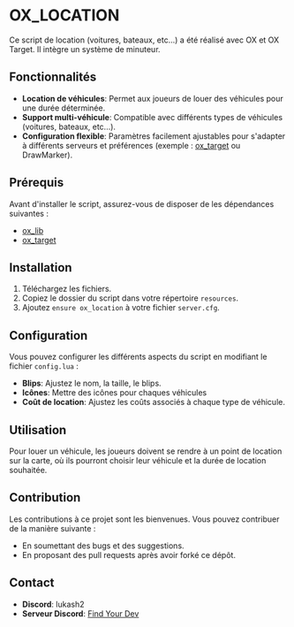 # OX_LOCATION

Ce script de location (voitures, bateaux, etc...) a été réalisé avec OX et OX Target. Il intègre un système de minuteur.

## Fonctionnalités

- **Location de véhicules**: Permet aux joueurs de louer des véhicules pour une durée déterminée.
- **Support multi-véhicule**: Compatible avec différents types de véhicules (voitures, bateaux, etc...).
- **Configuration flexible**: Paramètres facilement ajustables pour s'adapter à différents serveurs et préférences (exemple : [ox_target](https://github.com/overextended/ox_target) ou DrawMarker).

## Prérequis

Avant d'installer le script, assurez-vous de disposer de les dépendances suivantes :
- [ox_lib](https://github.com/overextended/ox_lib)
- [ox_target](https://github.com/overextended/ox_target)

## Installation

1. Téléchargez les fichiers.
2. Copiez le dossier du script dans votre répertoire `resources`.
3. Ajoutez `ensure ox_location` à votre fichier `server.cfg`.

## Configuration

Vous pouvez configurer les différents aspects du script en modifiant le fichier `config.lua` :
- **Blips**: Ajustez le nom, la taille, le blips.
- **Icônes**: Mettre des icônes pour chaques véhicules
- **Coût de location**: Ajustez les coûts associés à chaque type de véhicule.

## Utilisation

Pour louer un véhicule, les joueurs doivent se rendre à un point de location sur la carte, où ils pourront choisir leur véhicule et la durée de location souhaitée.

## Contribution

Les contributions à ce projet sont les bienvenues. Vous pouvez contribuer de la manière suivante :
- En soumettant des bugs et des suggestions.
- En proposant des pull requests après avoir forké ce dépôt.

## Contact

- **Discord**: lukash2
- **Serveur Discord**: [Find Your Dev](https://discord.gg/find-your-dev-c-914926149266735145)
